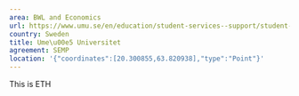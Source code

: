 ```yaml
---
area: BWL and Economics
url: https://www.umu.se/en/education/student-services--support/student-guide/ 
country: Sweden 
title: Ume\u00e5 Universitet 
agreement: SEMP 
location: '{"coordinates":[20.300855,63.820938],"type":"Point"}'
---
```

This is ETH
